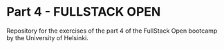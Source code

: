 # Part 4 - FULLSTACK OPEN
Repository for the exercises of the part 4 of the FullStack Open bootcamp by the University of Helsinki.